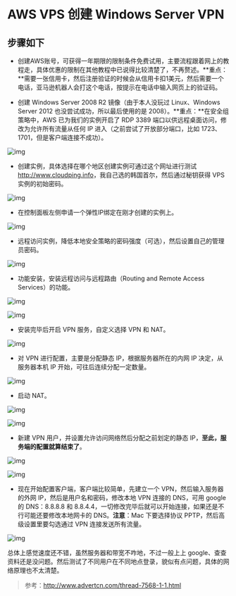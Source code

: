 # AWS VPS 创建 Windows Server VPN


## 步骤如下 ##

- 创建AWS账号，可获得一年期限的限制条件免费试用，主要流程跟着网上的教程走，具体优惠的限制在其他教程中已说得比较清楚了，不再赘述。**重点：**需要一张信用卡，然后注册验证的时候会从信用卡扣1美元，然后需要一个电话，亚马逊机器人会打这个电话，按提示在电话中输入网页上的验证码。

- 创建 Windows Server 2008 R2 镜像（由于本人没玩过 Linux、Windows Server 2012 也没尝试成功，所以最后使用的是 2008）。**重点：**在安全组策略中，AWS 已为我们的实例开启了 RDP 3389 端口以供远程桌面访问，修改为允许所有流量从任何 IP 进入（之前尝试了开放部分端口，比如 1723、1701，但是客户端连接不成功）。

![img](https://cdn.jsdelivr.net/gh/fengrui358/img@main/282687-20160908005633707-1455728896.jpg)

- 创建实例，具体选择在哪个地区创建实例可通过这个网址进行测试<http://www.cloudping.info>，我自己选的韩国首尔，然后通过秘钥获得 VPS 实例的初始密码。

![img](https://cdn.jsdelivr.net/gh/fengrui358/img@main/282687-20160908005558176-8521903.jpg)

- 在控制面板左侧申请一个弹性IP绑定在刚才创建的实例上。

![img](https://cdn.jsdelivr.net/gh/fengrui358/img@main/282687-20160908184311113-307304040.jpg)

- 远程访问实例，降低本地安全策略的密码强度（可选），然后设置自己的管理员密码。

![img](https://cdn.jsdelivr.net/gh/fengrui358/img@main/282687-20160908005738535-1718024266.jpg)

- 功能安装，安装远程访问与远程路由（Routing and Remote Access Services）的功能。

![img](https://cdn.jsdelivr.net/gh/fengrui358/img@main/282687-20160908010319332-145056187.jpg)

![img](https://cdn.jsdelivr.net/gh/fengrui358/img@main/282687-20160908010333879-1315233223.jpg)

- 安装完毕后开启 VPN 服务，自定义选择 VPN 和 NAT。

![img](https://cdn.jsdelivr.net/gh/fengrui358/img@main/282687-20160908010441973-1095058628.jpg)

- 对 VPN 进行配置，主要是分配静态 IP，根据服务器所在的内网 IP 决定，从服务器本机 IP 开始，可往后连续分配一定数量。

![img](https://cdn.jsdelivr.net/gh/fengrui358/img@main/282687-20160908010717332-1618878700.jpg)

- 启动 NAT。

![img](https://cdn.jsdelivr.net/gh/fengrui358/img@main/282687-20160908010919519-525082646.jpg)

![img](https://cdn.jsdelivr.net/gh/fengrui358/img@main/282687-20160908010932519-1787122862.jpg)

- 新建 VPN 用户，并设置允许访问网络然后分配之前划定的静态 IP，**至此，服务端的配置就算结束了**。

![img](https://cdn.jsdelivr.net/gh/fengrui358/img@main/282687-20160908011106488-1941974130.jpg)

![img](https://cdn.jsdelivr.net/gh/fengrui358/img@main/282687-20160908011129738-928041412.jpg)

- 现在开始配置客户端，客户端比较简单，先建立一个 VPN，然后输入服务器的外网 IP，然后是用户名和密码，修改本地 VPN 连接的 DNS，可用 google 的 DNS：8.8.8.8 和 8.8.4.4，一切修改完毕后就可以开始连接，如果还是不行可能还要修改本地网卡的 DNS。**注意**：Mac 下要选择协议 PPTP，然后高级设置里要勾选通过 VPN 连接发送所有流量。

![img](https://cdn.jsdelivr.net/gh/fengrui358/img@main/282687-20160908011551160-1272813141.jpg)

总体上感觉速度还不错，虽然服务器和带宽不咋地，不过一般上上 google、查查资料还是没问题。然后测试了不同用户在不同地点登录，貌似有点问题，具体的网络原理也不太清楚。

> 参考：<http://www.advertcn.com/thread-7568-1-1.html>

